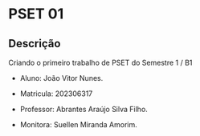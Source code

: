 # PSET 01
## Descrição
Criando o primeiro trabalho de PSET do Semestre 1 / B1

* Aluno: João Vitor Nunes.

* Matricula: 202306317

* Professor: Abrantes Araújo Silva Filho.

* Monitora: Suellen Miranda Amorim.
